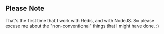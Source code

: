 ## Please Note
That's the first time that I work with Redis, and with NodeJS.
So please excuse me about the "non-conventional" things that I might have done.
:)
